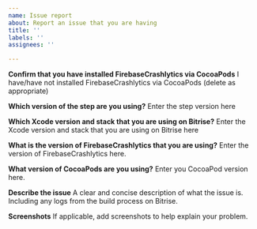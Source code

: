 ```yaml
---
name: Issue report
about: Report an issue that you are having
title: ''
labels: ''
assignees: ''

---
```


**Confirm that you have installed FirebaseCrashlytics via CocoaPods**
I have/have not installed FirebaseCrashlytics via CocoaPods (delete as appropriate)

**Which version of the step are you using?**
Enter the step version here

**Which Xcode version and stack that you are using on Bitrise?**
Enter the Xcode version and stack that you are using on Bitrise here

**What is the version of FirebaseCrashlytics that you are using?**
Enter the version of FirebaseCrashlytics here.

**What version of CocoaPods are you using?**
Enter you CocoaPod version here.

**Describe the issue**
A clear and concise description of what the issue is. 
Including any logs from the build process on Bitrise.

**Screenshots**
If applicable, add screenshots to help explain your problem.
